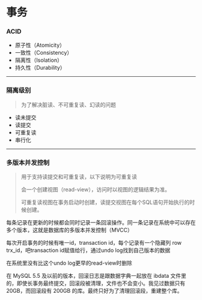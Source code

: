 # 事务

### ACID

- 原子性（Atomicity）
- 一致性（Consistency）
- 隔离性（Isolation）
- 持久性（Durability）

------

### 隔离级别

> 为了解决脏读、不可重复读、幻读的问题

- 读未提交
- 读提交
- 可重复读
- 串行化

------

### 多版本并发控制

> 用于支持读提交和可重复读，以下说明为可重复读
>
> 会一个创建视图（read-view），访问时以视图的逻辑结果为准。
>
> 可重复读视图在事务启动时创建，读提交视图在每个SQL语句开始执行的时候创建。

每条记录在更新的时候都会同时记录一条回滚操作。同一条记录在系统中可以存在多个版本，这就是数据库的多版本并发控制（MVCC）



每次开启事务的时候有唯一id，transaction id，每个记录有一个隐藏列 row trx_id，吧transaction id赋值给行，通过undo log找到自己版本的数据



在系统里没有比这个undo log更早的read-view时删除



在 MySQL 5.5 及以前的版本，回滚日志是跟数据字典一起放在 ibdata 文件里的，即使长事务最终提交，回滚段被清理，文件也不会变小。我见过数据只有 20GB，而回滚段有 200GB 的库。最终只好为了清理回滚段，重建整个库。

